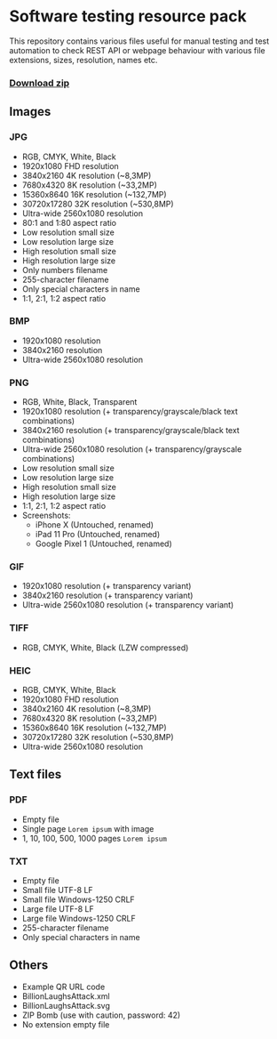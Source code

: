# Software testing resource pack
This repository contains various files useful for manual testing and test automation to check REST API or webpage behaviour with various file extensions, sizes, resolution, names etc.

### [Download zip](https://github.com/LukaszLapaj/software-testing-resource-pack/archive/refs/heads/master.zip)

## Images
### JPG
- RGB, CMYK, White, Black
- 1920x1080 FHD resolution
- 3840x2160 4K resolution (~8,3MP)
- 7680x4320 8K resolution (~33,2MP)
- 15360x8640 16K resolution (~132,7MP)
- 30720x17280 32K resolution (~530,8MP)
- Ultra-wide 2560x1080 resolution
- 80:1 and 1:80 aspect ratio
- Low resolution small size
- Low resolution large size
- High resolution small size
- High resolution large size
- Only numbers filename
- 255-character filename
- Only special characters in name
- 1:1, 2:1, 1:2 aspect ratio

### BMP
- 1920x1080 resolution
- 3840x2160 resolution
- Ultra-wide 2560x1080 resolution

### PNG
- RGB, White, Black, Transparent
- 1920x1080 resolution (+ transparency/grayscale/black text combinations)
- 3840x2160 resolution (+ transparency/grayscale/black text combinations)
- Ultra-wide 2560x1080 resolution (+ transparency/grayscale combinations)
- Low resolution small size
- Low resolution large size
- High resolution small size
- High resolution large size
- 1:1, 2:1, 1:2 aspect ratio
- Screenshots:
     - iPhone X (Untouched, renamed)
     - iPad 11 Pro (Untouched, renamed)
     - Google Pixel 1 (Untouched, renamed)

### GIF
- 1920x1080 resolution (+ transparency variant)
- 3840x2160 resolution (+ transparency variant)
- Ultra-wide 2560x1080 resolution (+ transparency variant)

### TIFF
- RGB, CMYK, White, Black (LZW compressed)

### HEIC
- RGB, CMYK, White, Black
- 1920x1080 FHD resolution
- 3840x2160 4K resolution (~8,3MP)
- 7680x4320 8K resolution (~33,2MP)
- 15360x8640 16K resolution (~132,7MP)
- 30720x17280 32K resolution (~530,8MP)
- Ultra-wide 2560x1080 resolution

## Text files
### PDF
- Empty file
- Single page `Lorem ipsum` with image
- 1, 10, 100, 500, 1000 pages `Lorem ipsum`

### TXT
- Empty file
- Small file UTF-8 LF
- Small file Windows-1250 CRLF
- Large file UTF-8 LF
- Large file Windows-1250 CRLF
- 255-character filename
- Only special characters in name

## Others
- Example QR URL code
- BillionLaughsAttack.xml
- BillionLaughsAttack.svg
- ZIP Bomb (use with caution, password: 42)
- No extension empty file
